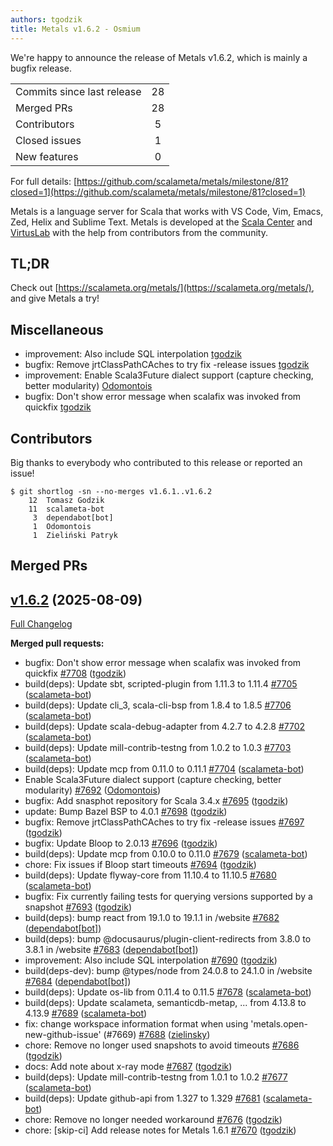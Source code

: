 ```yaml
---
authors: tgodzik
title: Metals v1.6.2 - Osmium
---
```


We're happy to announce the release of Metals v1.6.2, which is mainly a bugfix release.

<table>
<tbody>
  <tr>
    <td>Commits since last release</td>
    <td align="center">28</td>
  </tr>
  <tr>
    <td>Merged PRs</td>
    <td align="center">28</td>
  </tr>
    <tr>
    <td>Contributors</td>
    <td align="center">5</td>
  </tr>
  <tr>
    <td>Closed issues</td>
    <td align="center">1</td>
  </tr>
  <tr>
    <td>New features</td>
    <td align="center">0</td>
  </tr>
</tbody>
</table>

For full details: [https://github.com/scalameta/metals/milestone/81?closed=1](https://github.com/scalameta/metals/milestone/81?closed=1)

Metals is a language server for Scala that works with VS Code, Vim, Emacs, Zed,
Helix and Sublime Text. Metals is developed at the
[Scala Center](https://scala.epfl.ch/) and [VirtusLab](https://virtuslab.com)
with the help from contributors from the community.

## TL;DR

Check out [https://scalameta.org/metals/](https://scalameta.org/metals/), and
give Metals a try!

## Miscellaneous

- improvement: Also include SQL interpolation [tgodzik](https://github.com/tgodzik)
- bugfix: Remove jrtClassPathCAches to try fix -release issues [tgodzik](https://github.com/tgodzik)
- improvement: Enable Scala3Future dialect support (capture checking, better modularity) [Odomontois](https://github.com/Odomontois)
- bugfix: Don't show error message when scalafix was invoked from quickfix [tgodzik](https://github.com/tgodzik)

## Contributors

Big thanks to everybody who contributed to this release or reported an issue!

```
$ git shortlog -sn --no-merges v1.6.1..v1.6.2
    12	Tomasz Godzik
    11	scalameta-bot
     3	dependabot[bot]
     1	Odomontois
     1	Zieliński Patryk
```

## Merged PRs

## [v1.6.2](https://github.com/scalameta/metals/tree/v1.6.2) (2025-08-09)

[Full Changelog](https://github.com/scalameta/metals/compare/v1.6.1...v1.6.2)

**Merged pull requests:**

- bugfix: Don't show error message when scalafix was invoked from quickfix
  [\#7708](https://github.com/scalameta/metals/pull/7708)
  ([tgodzik](https://github.com/tgodzik))
- build(deps): Update sbt, scripted-plugin from 1.11.3 to 1.11.4
  [\#7705](https://github.com/scalameta/metals/pull/7705)
  ([scalameta-bot](https://github.com/scalameta-bot))
- build(deps): Update cli_3, scala-cli-bsp from 1.8.4 to 1.8.5
  [\#7706](https://github.com/scalameta/metals/pull/7706)
  ([scalameta-bot](https://github.com/scalameta-bot))
- build(deps): Update scala-debug-adapter from 4.2.7 to 4.2.8
  [\#7702](https://github.com/scalameta/metals/pull/7702)
  ([scalameta-bot](https://github.com/scalameta-bot))
- build(deps): Update mill-contrib-testng from 1.0.2 to 1.0.3
  [\#7703](https://github.com/scalameta/metals/pull/7703)
  ([scalameta-bot](https://github.com/scalameta-bot))
- build(deps): Update mcp from 0.11.0 to 0.11.1
  [\#7704](https://github.com/scalameta/metals/pull/7704)
  ([scalameta-bot](https://github.com/scalameta-bot))
- Enable Scala3Future dialect support (capture checking, better modularity)
  [\#7692](https://github.com/scalameta/metals/pull/7692)
  ([Odomontois](https://github.com/Odomontois))
- bugfix: Add snasphot repository for Scala 3.4.x
  [\#7695](https://github.com/scalameta/metals/pull/7695)
  ([tgodzik](https://github.com/tgodzik))
- update: Bump Bazel BSP to 4.0.1
  [\#7698](https://github.com/scalameta/metals/pull/7698)
  ([tgodzik](https://github.com/tgodzik))
- bugfix: Remove jrtClassPathCAches to try fix -release issues
  [\#7697](https://github.com/scalameta/metals/pull/7697)
  ([tgodzik](https://github.com/tgodzik))
- bugfix: Update Bloop to 2.0.13
  [\#7696](https://github.com/scalameta/metals/pull/7696)
  ([tgodzik](https://github.com/tgodzik))
- build(deps): Update mcp from 0.10.0 to 0.11.0
  [\#7679](https://github.com/scalameta/metals/pull/7679)
  ([scalameta-bot](https://github.com/scalameta-bot))
- chore: Fix issues if Bloop start timeouts
  [\#7694](https://github.com/scalameta/metals/pull/7694)
  ([tgodzik](https://github.com/tgodzik))
- build(deps): Update flyway-core from 11.10.4 to 11.10.5
  [\#7680](https://github.com/scalameta/metals/pull/7680)
  ([scalameta-bot](https://github.com/scalameta-bot))
- bugfix: Fix currently failing tests for querying versions supported by a snapshot
  [\#7693](https://github.com/scalameta/metals/pull/7693)
  ([tgodzik](https://github.com/tgodzik))
- build(deps): bump react from 19.1.0 to 19.1.1 in /website
  [\#7682](https://github.com/scalameta/metals/pull/7682)
  ([dependabot[bot]](https://github.com/dependabot[bot]))
- build(deps): bump @docusaurus/plugin-client-redirects from 3.8.0 to 3.8.1 in /website
  [\#7683](https://github.com/scalameta/metals/pull/7683)
  ([dependabot[bot]](https://github.com/dependabot[bot]))
- improvement: Also include SQL interpolation
  [\#7690](https://github.com/scalameta/metals/pull/7690)
  ([tgodzik](https://github.com/tgodzik))
- build(deps-dev): bump @types/node from 24.0.8 to 24.1.0 in /website
  [\#7684](https://github.com/scalameta/metals/pull/7684)
  ([dependabot[bot]](https://github.com/dependabot[bot]))
- build(deps): Update os-lib from 0.11.4 to 0.11.5
  [\#7678](https://github.com/scalameta/metals/pull/7678)
  ([scalameta-bot](https://github.com/scalameta-bot))
- build(deps): Update scalameta, semanticdb-metap, ... from 4.13.8 to 4.13.9
  [\#7689](https://github.com/scalameta/metals/pull/7689)
  ([scalameta-bot](https://github.com/scalameta-bot))
- fix: change workspace information format when using 'metals.open-new-github-issue' (#7669)
  [\#7688](https://github.com/scalameta/metals/pull/7688)
  ([zielinsky](https://github.com/zielinsky))
- chore: Remove no longer used snapshots to avoid timeouts
  [\#7686](https://github.com/scalameta/metals/pull/7686)
  ([tgodzik](https://github.com/tgodzik))
- docs: Add note about x-ray mode
  [\#7687](https://github.com/scalameta/metals/pull/7687)
  ([tgodzik](https://github.com/tgodzik))
- build(deps): Update mill-contrib-testng from 1.0.1 to 1.0.2
  [\#7677](https://github.com/scalameta/metals/pull/7677)
  ([scalameta-bot](https://github.com/scalameta-bot))
- build(deps): Update github-api from 1.327 to 1.329
  [\#7681](https://github.com/scalameta/metals/pull/7681)
  ([scalameta-bot](https://github.com/scalameta-bot))
- chore: Remove no longer needed workaround
  [\#7676](https://github.com/scalameta/metals/pull/7676)
  ([tgodzik](https://github.com/tgodzik))
- chore: [skip-ci] Add release notes for Metals 1.6.1
  [\#7670](https://github.com/scalameta/metals/pull/7670)
  ([tgodzik](https://github.com/tgodzik))
